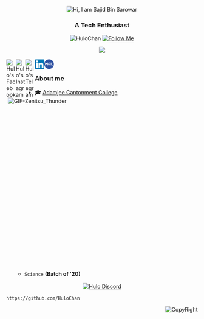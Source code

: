 <!-- Updating my readme for GitHub-->

<!--<h1 font face="Courier New" align="center">Hi, I'm Sajid Bin Sarowar <img src="https://media.giphy.com/media/hvRJCLFzcasrR4ia7z/giphy.gif" height="35px" width="35px"></h1>-->
<p align="center"> 
	
  <img src="https://i.ibb.co/3YyLfCp/hi-me-readme.png" alt="Hi, I am Sajid Bin Sarowar" />

</p>

<h3 align="center">A Tech Enthusiast</h3>

<!--:main part:-->

<!--:visitors and followers count:-->

<p align="center"> 
	
  <img src="https://komarev.com/ghpvc/?username=HuloChan&label=views&color=yellow&style=flat" alt="HuloChan" />
  <a href="https://github.com/HuloChan">
  <img src="https://img.shields.io/github/followers/HuloChan?label=Follow&style=social" alt="Follow Me" /> 
	
  </a>

</p>

<!--:marquee text animation:-->

<p align="center">
  
  <a href="https://github.com/HuloChan/readme-typing-svg">
  <img src="https://readme-typing-svg.herokuapp.com?font=courier+new&size=18&color=%2308FB00&duration=4000&lines=Gonna+Code+Till+I+Collapse+!!!;I'm+on+my+way...&center=true&width=500&height=30"">
  
  </a>

</p>

<!--<p align="center"><img src="https://github-readme-streak-stats.herokuapp.com?user=HuloChan&theme=city-lights&hide_border=true&date_format=M%20j%5B%2C%20Y%5D&background=DD272700" alt="HuloChan" /></p>-->

<!--:facebook:-->
<p>

<a href="https://www.facebook.com/un3ven">
  
  <img align="left" alt="Hulo's Facebook" width="25px" src="https://facebookbrand.com/wp-content/uploads/2019/04/f_logo_RGB-Hex-Blue_512.png?w=512&h=512" />

</a>

<!--:instagram:-->

<a href="https://www.instagram.com/sbs_shakib/">
  
  <img align="left" alt="Hulo's Instagram" width="25px" src="https://upload.wikimedia.org/wikipedia/commons/thumb/a/a5/Instagram_icon.png/600px-Instagram_icon.png" />

</a>

<!--:telegram:-->

<a href="https://t.me/HuloChan">
  
  <img align="left" alt="Hulo's Telegram" width="25px" src="https://web.telegram.org/img/logo_share.png" />

</a>

<!--:linkedin:-->

<a href="https://www.linkedin.com/in/sajid-bin-sarowar-3634b6215/">
  
  <img align="left" alt="Hulo's Linkdein" width="25px" src="https://github.com/HuloChan/HuloChan/blob/main/Linkedin_logo.png" />

</a>

<!--:discord:-->

<!--<a href="https://discord.c99.nl/widget/theme-2/439385890846932993.png">

  <img align="left" alt="Hulo Discord" width="25px" src="https://github.com/HuloChan/HuloChan/blob/main/Discord-Logo-Color.png" />

</a>-->
<!--:My Anime List:-->

<a href="https://myanimelist.net/animelist/HuloChan">
  
  <img align="left" alt="Hulo Discord" width="25px" src="https://github.com/HuloChan/HuloChan/blob/main/mal_icon.png" />

</a>

<!--:zenitsu-picture:-->

<!--<p>-->

  <img align="right" alt="GIF-Zenitsu_Thunder" src="https://i.ibb.co/4Nr84Qt/Zenitsu-visual-Hinokami-Kepputan.png" width="500" height="454" />

</p>
<br>

<!--about my education-->

### About me

- 🎓 <a href="http://acc.edu.bd/">Adamjee Cantonment College</a> </br>
  - `Science` <b>(Batch of '20)</b>
  <!-- - 🎓 <a href="https://www.mist.ac.bd/">Military Institute of Science and Technology</a>
  - B.Sc in <b>Not found</b> -->

<p align="center">

  <a href="https://discordapp.com/users/439385890846932993">
  
  <img align="center" alt="Hulo Discord" src="https://discord.c99.nl/widget/theme-4/439385890846932993.png" />

  </a>
</p>

```
https://github.com/HuloChan
```

<p>

<img align="right" alt="CopyRight" src="https://img.shields.io/badge/%E2%92%B8-HuloChan-lightgrey" />

</p>
